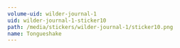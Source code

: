 ```yaml
---
volume-uid: wilder-journal-1
uid: wilder-journal-1-sticker10
path: /media/stickers/wilder-journal-1/sticker10.png
name: Tongueshake
---
```

